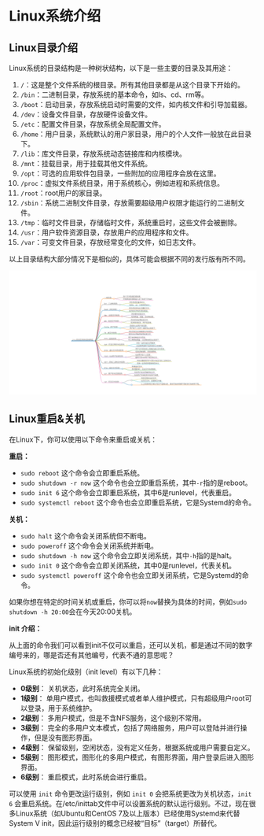 # Linux系统介绍

## Linux目录介绍

Linux系统的目录结构是一种树状结构，以下是一些主要的目录及其用途：

1. `/`：这是整个文件系统的根目录。所有其他目录都是从这个目录下开始的。
2. `/bin`：二进制目录，存放系统的基本命令，如ls、cd、rm等。
3. `/boot`：启动目录，存放系统启动时需要的文件，如内核文件和引导加载器。
4. `/dev`：设备文件目录，存放硬件设备文件。
5. `/etc`：配置文件目录，存放系统全局配置文件。
6. `/home`：用户目录，系统默认的用户家目录，用户的个人文件一般放在此目录下。
7. `/lib`：库文件目录，存放系统动态链接库和内核模块。
8. `/mnt`：挂载目录，用于挂载其他文件系统。
9. `/opt`：可选的应用软件包目录，一些附加的应用程序会放在这里。
10. `/proc`：虚拟文件系统目录，用于系统核心，例如进程和系统信息。
11. `/root`：root用户的家目录。
12. `/sbin`：系统二进制文件目录，存放需要超级用户权限才能运行的二进制文件。
13. `/tmp`：临时文件目录，存储临时文件，系统重启时，这些文件会被删除。
14. `/usr`：用户软件资源目录，存放用户的应用程序和文件。
15. `/var`：可变文件目录，存放经常变化的文件，如日志文件。

以上目录结构大部分情况下是相似的，具体可能会根据不同的发行版有所不同。

![markmap](.System/markmap-1699923733689-1.png)

## Linux重启&关机

在Linux下，你可以使用以下命令来重启或关机：

**重启：**

- `sudo reboot` 这个命令会立即重启系统。
- `sudo shutdown -r now` 这个命令也会立即重启系统，其中`-r`指的是reboot。
- `sudo init 6` 这个命令会立即重启系统，其中6是runlevel，代表重启。
- `sudo systemctl reboot` 这个命令也会立即重启系统，它是Systemd的命令。

**关机：**

- `sudo halt` 这个命令会关闭系统但不断电。
- `sudo poweroff` 这个命令会关闭系统并断电。
- `sudo shutdown -h now` 这个命令会立即关闭系统，其中`-h`指的是halt。
- `sudo init 0` 这个命令会立即关闭系统，其中0是runlevel，代表关机。
- `sudo systemctl poweroff` 这个命令也会立即关闭系统，它是Systemd的命令。

如果你想在特定的时间关机或重启，你可以将`now`替换为具体的时间，例如`sudo shutdown -h 20:00`会在今天20:00关机。

**init 介绍：**

从上面的命令我们可以看到init不仅可以重启，还可以关机，都是通过不同的数字编号来的，哪是否还有其他编号，代表不通的意思呢？

Linux系统的初始化级别（init level）有以下几种：

- **0级别**： 关机状态，此时系统完全关闭。
- **1级别**： 单用户模式，也叫救援模式或者单人维护模式，只有超级用户root可以登录，用于系统维护。
- **2级别**： 多用户模式，但是不含NFS服务，这个级别不常用。
- **3级别**： 完全的多用户文本模式，包括了网络服务，用户可以登陆并进行操作，但是没有图形界面。
- **4级别**： 保留级别，空闲状态，没有定义任务，根据系统或用户需要自定义。
- **5级别**： 图形模式，图形化的多用户模式，有图形界面，用户登录后进入图形界面。
- **6级别**： 重启模式，此时系统会进行重启。

可以使用 `init` 命令更改运行级别，例如 `init 0` 会把系统更改为关机状态，`init 6` 会重启系统。在/etc/inittab文件中可以设置系统的默认运行级别。不过，现在很多Linux系统（如Ubuntu和CentOS 7及以上版本）已经使用Systemd来代替System V init，因此运行级别的概念已经被“目标”（target）所替代。
